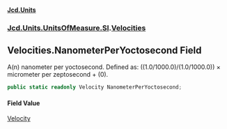 #### [Jcd.Units](index.md 'index')
### [Jcd.Units.UnitsOfMeasure.SI](Jcd.Units.UnitsOfMeasure.SI.md 'Jcd.Units.UnitsOfMeasure.SI').[Velocities](Velocities.md 'Jcd.Units.UnitsOfMeasure.SI.Velocities')

## Velocities.NanometerPerYoctosecond Field

A(n) nanometer per yoctosecond. Defined as: ((1.0/1000.0)/(1.0/1000.0)) × micrometer per zeptosecond + (0).

```csharp
public static readonly Velocity NanometerPerYoctosecond;
```

#### Field Value
[Velocity](Velocity.md 'Jcd.Units.UnitTypes.Velocity')